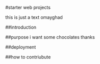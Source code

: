 #starter web projects

this is just a text omayghad

##introduction

##purpose
i want some chocolates thanks 

##deployment

##how to contriubute
